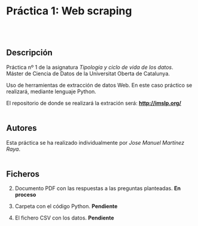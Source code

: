# Práctica 1: Web scraping 
<br/><br/>
## Descripción

Práctica nº 1 de la asignatura _Tipología y ciclo de vida de los datos_.<br/>
Máster de Ciencia de Datos de la Universitat Oberta de Catalunya.

Uso de herramientas de extracción de datos Web. En este caso práctico se realizará, mediante lenguaje Python.

El repositorio de donde se realizará la extración será:  **http://imslp.org/**
<br/><br/>

## Autores

Esta práctica se ha realizado individualmente por _Jose Manuel Martínez Raya_.
<br/><br/>

## Ficheros

2. Documento PDF con las respuestas a las preguntas planteadas. **En proceso**

3. Carpeta con el código Python.  **Pendiente**

4. El fichero CSV con los datos. **Pendiente**

